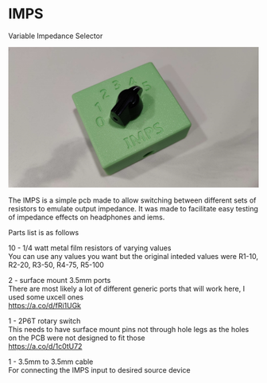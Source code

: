 # IMPS
Variable Impedance Selector  

![](https://raw.githubusercontent.com/HTangl/IMPS/main/Pictures/IMG20231104193532.jpg)

The IMPS is a simple pcb made to allow switching between different sets of resistors to emulate output impedance. It was made to facilitate easy testing of impedance effects on headphones and iems.  

Parts list is as follows  

10 - 1/4 watt metal film resistors of varying values  
You can use any values you want but the original inteded values were R1-10, R2-20, R3-50, R4-75, R5-100  

2 - surface mount 3.5mm ports  
There are most likely a lot of different generic ports that will work here, I used some uxcell ones  
https://a.co/d/fRi1UGk  

1 - 2P6T rotary switch  
This needs to have surface mount pins not through hole legs as the holes on the PCB were not designed to fit those  
https://a.co/d/1c0tU72  

1 - 3.5mm to 3.5mm cable  
For connecting the IMPS input to desired source device
